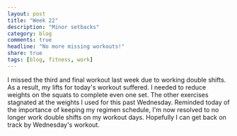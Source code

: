 ```yaml
---
layout: post
title: "Week 22"
description: "Minor setbacks"
category: blog
comments: true
headline: "No more missing workouts!"
share: true
tags: [blog, fitness, work]
---
```

I missed the third and final workout last week due to working double shifts.  As a result, my lifts for today's workout suffered.  I needed to reduce weights on the squats to complete even one set.  The other exercises stagnated at the weights I used for this past Wednesday.  Reminded today of the importance of keeping my regimen schedule, I'm now resolved to no longer work double shifts on my workout days.  Hopefully I can get back on track by Wednesday's workout.
